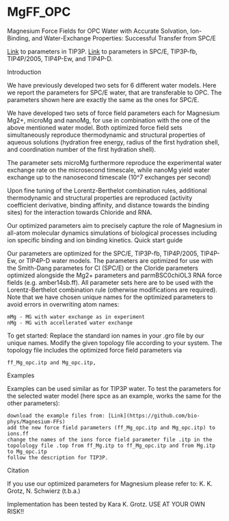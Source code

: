 # MgFF_OPC
Magnesium Force Fields for OPC Water with Accurate Solvation, Ion-Binding, and Water-Exchange Properties: Successful Transfer from SPC/E

[Link](https://github.com/bio-phys/Magnesium-FFs) to parameters in TIP3P.
[Link](https://github.com/bio-phys/optimizedMgFFs) to parameters in SPC/E, TIP3P-fb, TIP4P/2005, TIP4P-Ew, and TIP4P-D.


Introduction

We have previously developed two sets for 6 different water models. Here we report the parameters for SPC/E water, that are transferable to OPC. The parameters shown here are exactly the same as the ones for SPC/E. 

We have developed two sets of force field parameters each for Magnesium Mg2+, microMg and nanoMg, for use in combination with the one of the above mentioned water model. Both optimized force field sets simultaneously reproduce thermodynamic and structural properties of aqueous solutions (hydration free energy, radius of the first hydration shell, and coordination number of the first hydration shell).

The parameter sets microMg furthermore reproduce the experimental water exchange rate on the microsecond timescale, while nanoMg yield water exchange up to the nanosecond timescale (10^7 exchanges per second)

Upon fine tuning of the Lorentz-Berthelot combination rules, additional thermodynamic and structural properties are reproduced (activity coefficient derivative, binding affinity, and distance towards the binding sites) for the interaction towards Chloride and RNA.

Our optimized parameters aim to precisely capture the role of Magnesium in all-atom molecular dynamics simulations of biological processes including ion specific binding and ion binding kinetics.
Quick start guide

Our parameters are optimized for the SPC/E, TIP3P-fb, TIP4P/2005, TIP4P-Ew, or TIP4P-D water models. The parameters are optimized for use with the Smith-Dang parametes for Cl (SPC/E) or the Cloride parameters optimized alongside the Mg2+ parameters and parmBSC0chiOL3 RNA force fields (e.g. amber14sb.ff). All parameter sets here are to be used with the Lorentz-Berthelot combination rule (otherwise modifications are required). Note that we have chosen unique names for the optimized parameters to avoid errors in overwriting atom names:

    mMg - MG with water exchange as in experiment
    nMg - MG with accellerated water exchange

To get started: Replace the standard ion names in your .gro file by our unique names. Modify the given topology file according to your system. The topology file includes the optimized force field parameters via

    ff_Mg_opc.itp and Mg_opc.itp,

Examples

Examples can be used similar as for TIP3P water. To test the parameters for the selected water model (here spce as an example, works the same for the other parameters):

    download the example files from: [Link](https://github.com/bio-phys/Magnesium-FFs)
    add the new force field parameters (ff_Mg_opc.itp and Mg_opc.itp) to ions.ff
    change the names of the ions force field parameter file .itp in the topolology file .top from ff_Mg.itp to ff_Mg_opc.itp and from Mg.itp to Mg_opc.itp
    follow the description for TIP3P.

Citation

If you use our optimized parameters for Magnesium please refer to: K. K. Grotz, N. Schwierz (t.b.a.)

Implementation has been tested by Kara K. Grotz. USE AT YOUR OWN RISK!!

